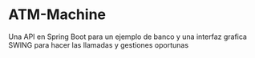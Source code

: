 # ATM-Machine
Una API en Spring Boot para un ejemplo de banco y una interfaz grafica SWING para hacer las llamadas y gestiones oportunas
